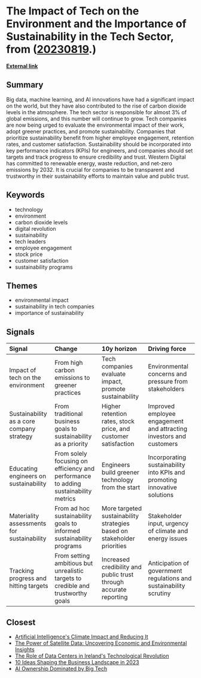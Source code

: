 # __The Impact of Tech on the Environment and the Importance of Sustainability in the Tech Sector__, from ([20230819](https://kghosh.substack.com/p/20230819).)

__[External link](https://venturebeat.com/data-infrastructure/delivering-on-sustainable-promises-making-sustainability-a-tangible-company-kpi/)__



## Summary

Big data, machine learning, and AI innovations have had a significant impact on the world, but they have also contributed to the rise of carbon dioxide levels in the atmosphere. The tech sector is responsible for almost 3% of global emissions, and this number will continue to grow. Tech companies are now being urged to evaluate the environmental impact of their work, adopt greener practices, and promote sustainability. Companies that prioritize sustainability benefit from higher employee engagement, retention rates, and customer satisfaction. Sustainability should be incorporated into key performance indicators (KPIs) for engineers, and companies should set targets and track progress to ensure credibility and trust. Western Digital has committed to renewable energy, waste reduction, and net-zero emissions by 2032. It is crucial for companies to be transparent and trustworthy in their sustainability efforts to maintain value and public trust.

## Keywords

* technology
* environment
* carbon dioxide levels
* digital revolution
* sustainability
* tech leaders
* employee engagement
* stock price
* customer satisfaction
* sustainability programs

## Themes

* environmental impact
* sustainability in tech companies
* importance of sustainability

## Signals

| Signal                                     | Change                                                                              | 10y horizon                                                             | Driving force                                                             |
|:-------------------------------------------|:------------------------------------------------------------------------------------|:------------------------------------------------------------------------|:--------------------------------------------------------------------------|
| Impact of tech on the environment          | From high carbon emissions to greener practices                                     | Tech companies evaluate impact, promote sustainability                  | Environmental concerns and pressure from stakeholders                     |
| Sustainability as a core company strategy  | From traditional business goals to sustainability as a priority                     | Higher retention rates, stock price, and customer satisfaction          | Improved employee engagement and attracting investors and customers       |
| Educating engineers on sustainability      | From solely focusing on efficiency and performance to adding sustainability metrics | Engineers build greener technology from the start                       | Incorporating sustainability into KPIs and promoting innovative solutions |
| Materiality assessments for sustainability | From ad hoc sustainability goals to informed sustainability programs                | More targeted sustainability strategies based on stakeholder priorities | Stakeholder input, urgency of climate and energy issues                   |
| Tracking progress and hitting targets      | From setting ambitious but unrealistic targets to credible and trustworthy goals    | Increased credibility and public trust through accurate reporting       | Anticipation of government regulations and sustainability scrutiny        |

## Closest

* [Artificial Intelligence's Climate Impact and Reducing It](4785e50f4a444f872724a74095f7ef4b)
* [The Power of Satellite Data: Uncovering Economic and Environmental Insights](2c79a113d206a8ec8ec147422fcea12c)
* [The Role of Data Centers in Ireland's Technological Revolution](fe8c9a54a3dbc61b0abc367d14524f53)
* [10 Ideas Shaping the Business Landscape in 2023](0d5cc4e60484c56f76248ad109ad9c04)
* [AI Ownership Dominated by Big Tech](d130f601121a2b6afde583e5960ed783)
